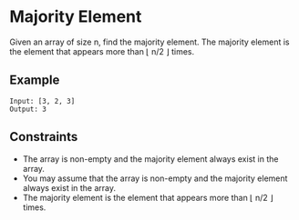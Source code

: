 # Majority Element

Given an array of size n, find the majority element. The majority element is the element that appears more than ⌊ n/2 ⌋ times.

## Example

```
Input: [3, 2, 3]
Output: 3
```

## Constraints

- The array is non-empty and the majority element always exist in the array.
- You may assume that the array is non-empty and the majority element always exist in the array.
- The majority element is the element that appears more than ⌊ n/2 ⌋ times.

